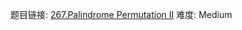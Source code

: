 题目链接: [267.Palindrome Permutation II][1]
难度: Medium

[1]: https://leetcode.com/problems/palindrome-permutation-ii/
